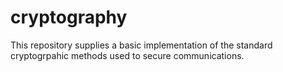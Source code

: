 # cryptography
This repository supplies a basic implementation of the standard cryptogrpahic methods used to secure communications.
